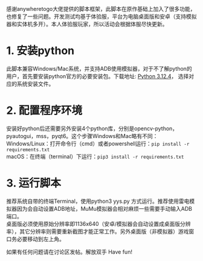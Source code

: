 感谢anywheretogo大佬提供的脚本框架，此脚本在原作基础上加入了很多功能，也修复了一些问题。开发测试均基于体验服，平台为电脑桌面版和安卓（支持模拟器和实体机多开）。本人体验服玩家，所以活动会根据体服尽快更新。

# 1. 安装python
此脚本兼容Windows/Mac系统，并支持ADB使用模拟器，对于不了解python的用户，首先要安装python官方的必要安装包。下载地址: [Python 3.12.4](https://www.python.org/downloads/release/python-3124/)， 选择对应的系统安装文件。

# 2. 配置程序环境
安装好python后还需要另外安装4个python库，分别是opencv-python，pyautogui，mss，pyqt6。这个步骤Windows和Mac略有不同：<br/>
Windows/Linux：打开命令行（cmd）或者powershell运行：`pip install -r requirements.txt`<br/>
macOS：在终端（terminal）下运行：`pip3 install -r requirements.txt`

# 3. 运行脚本
推荐系统自带的终端Terminal，使用python3 yys.py 方式运行。推荐使用雷电模拟器因为会自动设置ADB地址，MuMu模拟器会相对麻烦一些需要手动输入ADB端口。<br/>
桌面版必须使用原始分辨率即1136x640（安卓/模拟器会自动设置成桌面版分辨率），其它分辨率则需要重新截图才能正常工作。另外桌面版（非模拟器）游戏窗口务必要移动到左上角。<br/>

如果有任何问题请在讨论区发帖。解放双手 Have fun!
